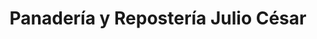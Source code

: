 ---
title: "Panadería y Repostería Julio César"
url: /cochabamba/panaderia-y-reposteria-julio-cesar/
shop: Bäckerei
---
